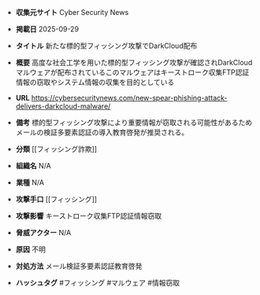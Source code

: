 - **収集元サイト**
Cyber Security News

- **掲載日**
2025-09-29

- **タイトル**
新たな標的型フィッシング攻撃でDarkCloud配布

- **概要**
高度な社会工学を用いた標的型フィッシング攻撃が確認されDarkCloudマルウェアが配布されているこのマルウェアはキーストローク収集FTP認証情報の窃取やシステム情報の収集を目的としている

- **URL**
https://cybersecuritynews.com/new-spear-phishing-attack-delivers-darkcloud-malware/

- **備考**
標的型フィッシング攻撃により重要情報が窃取される可能性があるためメールの検証多要素認証の導入教育啓発が推奨される。

- **分類**
[[フィッシング詐欺]]

- **組織名**
N/A

- **業種**
N/A

- **攻撃手口**
[[フィッシング]]

- **攻撃影響**
キーストローク収集FTP認証情報窃取

- **脅威アクター**
N/A

- **原因**
不明

- **対処方法**
メール検証多要素認証教育啓発

- **ハッシュタグ**
#フィッシング #マルウェア #情報窃取
